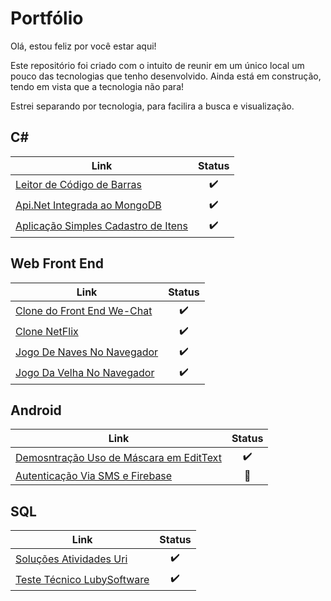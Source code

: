 # Portfólio

Olá, estou feliz por você estar aqui!

Este repositório foi criado com o intuito de reunir em um único local um pouco das tecnologias que tenho desenvolvido.
Ainda está em construção, tendo em vista que a tecnologia não para!  

Estrei separando por tecnologia, para facilira a busca e visualização.

## C#

|Link|Status|
|-|:-:|
|[Leitor de Código de Barras](https://github.com/JefersonMelo/16-Loggi#teste-t%C3%A9cnico-loggi)|:heavy_check_mark:|
|[Api.Net Integrada ao MongoDB](https://github.com/JefersonMelo/07-DIO/tree/master/01-MRV/09-Construindo_Com_MongoDB#construindo-um-projeto-de-uma-apinet-integrada-ao-mongodb)|:heavy_check_mark:|
|[Aplicação Simples Cadastro de Itens](https://github.com/JefersonMelo/07-DIO/tree/master/01-MRV/01-Cadastro-Series#mrv-net-developer)|:heavy_check_mark:|

## Web Front End

|Link|Status|
|-|:-:|
|[Clone do Front End We-Chat](https://github.com/JefersonMelo/07-DIO/tree/master/04-HTML-Web-Developer/01-wechat#p%C3%A1gina-inicial-do-wechat)|:heavy_check_mark:|
|[Clone NetFlix](https://github.com/JefersonMelo/07-DIO/tree/master/04-HTML-Web-Developer/03-Recriando-a-Interface-do-Netflix#readme)|:heavy_check_mark:|
|[Jogo De Naves No Navegador](https://github.com/JefersonMelo/07-DIO/tree/master/05-JavaScript-Game-Developer/04-Construindo-o-seu-primeiro-jogo-de-naves#javascript-game-developer)|:heavy_check_mark:|
|[Jogo Da Velha No Navegador](https://github.com/JefersonMelo/07-DIO/tree/master/05-JavaScript-Game-Developer/11-Jogo-da-Velha#jogo-da-velha)|:heavy_check_mark:|

## Android

|Link|Status|
|-|:-:|
|[Demosntração Uso de Máscara em EditText](https://github.com/JefersonMelo/18-Mask#m%C3%A1scara-android)|:heavy_check_mark:|
|[Autenticação Via SMS e Firebase](https://github.com/JefersonMelo/15-AutenticationForSms)|:large_orange_diamond:|

## SQL

|Link|Status|
|-|:-:|
|[Soluções Atividades Uri](https://github.com/JefersonMelo/01-URI/tree/master/09-SQL#9-sql)|:heavy_check_mark:|
|[Teste Técnico LubySoftware](https://github.com/JefersonMelo/08-LubySoftware/tree/master/02-SQL#tabelas-para-consulta)|:heavy_check_mark:|
